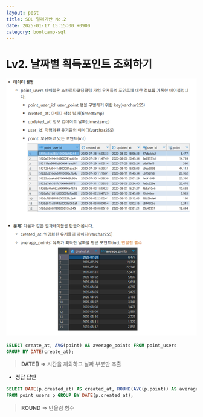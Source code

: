 ```yaml
---
layout: post
title: SQL 달리기반 No.2
date: 2025-01-17 15:15:00 +0900
category: bootcamp-sql
---
```


# Lv2. 날짜별 획득포인트 조회하기

![run2-1](/public/img/sql-run/run2-1.png)

```sql
SELECT create_at, AVG(point) AS average_points FROM point_users  
GROUP BY DATE(create_at);
```
> **DATE()** => 시간을 제외하고 날짜 부분만 추출

- 정답 답안

```sql
SELECT DATE(p.created_at) AS created_at, ROUND(AVG(p.point)) AS average_points  
FROM point_users p GROUP BY DATE(p.created_at);
```
> **ROUND** => 반올림 함수